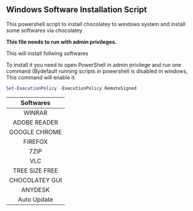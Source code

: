 ## Windows Software Installation Script

This powershell script to install chocolatey to windows system and install some softwares  via chocolatey

**This file needs to run with admin privileges.**

This will install follwing softwares

To install it you need to open PowerShell in admin privilege and run one command (Bydefault running scripts in powershell is disabled in windows, This command will enable it.


```powershell
Set-ExecutionPolicy -ExecutionPolicy RemoteSigned
```



| **Softwares** |
| :--------------: |
|     WINRAR     |
|  ADOBE READER  |
| GOOGLE CHROME |
|    FIREFOX    |
|      7ZIP      |
|      VLC      |
| TREE SIZE FREE |
| CHOCOLATEY GUI |
|    ANYDESK    |
|  Auto Update  |
